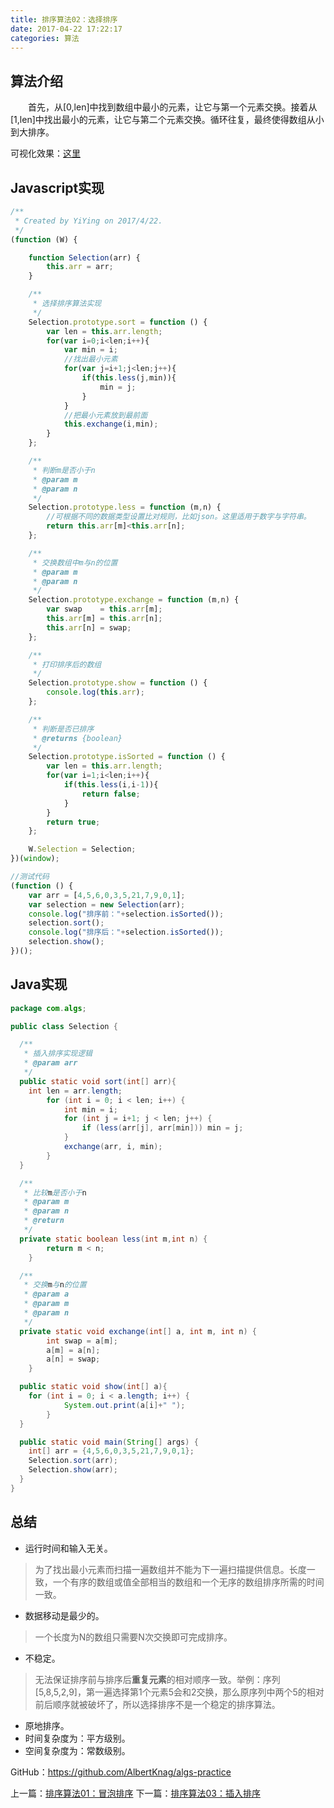 ```yaml
---
title: 排序算法02：选择排序
date: 2017-04-22 17:22:17
categories: 算法
---
```


## 算法介绍

&emsp;&emsp;首先，从[0,len]中找到数组中最小的元素，让它与第一个元素交换。接着从[1,len]中找出最小的元素，让它与第二个元素交换。循环往复，最终使得数组从小到大排序。

可视化效果：<a href="http://www.cs.usfca.edu/~galles/visualization/ComparisonSort.html" target="_blank">这里</a>

## Javascript实现

```javascript
/**
 * Created by YiYing on 2017/4/22.
 */
(function (W) {

    function Selection(arr) {
        this.arr = arr;
    }

    /**
     * 选择排序算法实现
     */
    Selection.prototype.sort = function () {
        var len = this.arr.length;
        for(var i=0;i<len;i++){
            var min = i;
            //找出最小元素
            for(var j=i+1;j<len;j++){
                if(this.less(j,min)){
                    min = j;
                }
            }
            //把最小元素放到最前面
            this.exchange(i,min);
        }
    };

    /**
     * 判断m是否小于n
     * @param m
     * @param n
     */
    Selection.prototype.less = function (m,n) {
        //可根据不同的数据类型设置比对规则，比如json。这里适用于数字与字符串。
        return this.arr[m]<this.arr[n];
    };

    /**
     * 交换数组中m与n的位置
     * @param m
     * @param n
     */
    Selection.prototype.exchange = function (m,n) {
        var swap    = this.arr[m];
        this.arr[m] = this.arr[n];
        this.arr[n] = swap;
    };

    /**
     * 打印排序后的数组
     */
    Selection.prototype.show = function () {
        console.log(this.arr);
    };

    /**
     * 判断是否已排序
     * @returns {boolean}
     */
    Selection.prototype.isSorted = function () {
        var len = this.arr.length;
        for(var i=1;i<len;i++){
            if(this.less(i,i-1)){
                return false;
            }
        }
        return true;
    };

    W.Selection = Selection;
})(window);

//测试代码
(function () {
    var arr = [4,5,6,0,3,5,21,7,9,0,1];
    var selection = new Selection(arr);
    console.log("排序前："+selection.isSorted());
    selection.sort();
    console.log("排序后："+selection.isSorted());
    selection.show();
})();
```

## Java实现

```java
package com.algs;

public class Selection {

  /**
   * 插入排序实现逻辑
   * @param arr
   */
  public static void sort(int[] arr){
    int len = arr.length;
        for (int i = 0; i < len; i++) {
            int min = i;
            for (int j = i+1; j < len; j++) {
                if (less(arr[j], arr[min])) min = j;
            }
            exchange(arr, i, min);
        }
  }

  /**
   * 比较m是否小于n
   * @param m
   * @param n
   * @return
   */
  private static boolean less(int m,int n) {
        return m < n;
    }

  /**
   * 交换m与n的位置
   * @param a
   * @param m
   * @param n
   */
  private static void exchange(int[] a, int m, int n) {
        int swap = a[m];
        a[m] = a[n];
        a[n] = swap;
    }

  public static void show(int[] a){
    for (int i = 0; i < a.length; i++) {
            System.out.print(a[i]+" ");
        }
  }

  public static void main(String[] args) {
    int[] arr = {4,5,6,0,3,5,21,7,9,0,1};
    Selection.sort(arr);
    Selection.show(arr);
  }
}

```

## 总结

- 运行时间和输入无关。
> 为了找出最小元素而扫描一遍数组并不能为下一遍扫描提供信息。长度一致，一个有序的数组或值全部相当的数组和一个无序的数组排序所需的时间一致。

- 数据移动是最少的。
> 一个长度为N的数组只需要N次交换即可完成排序。

- 不稳定。
> 无法保证排序前与排序后**重复元素**的相对顺序一致。举例：序列[5,8,5,2,9]，第一遍选择第1个元素5会和2交换，那么原序列中两个5的相对前后顺序就被破坏了，所以选择排序不是一个稳定的排序算法。
- 原地排序。
- 时间复杂度为：平方级别。
- 空间复杂度为：常数级别。


GitHub：https://github.com/AlbertKnag/algs-practice

上一篇：<a href="http://muchstudy.com/2017/04/22/%E6%8E%92%E5%BA%8F%E7%AE%97%E6%B3%9501%EF%BC%9A%E5%86%92%E6%B3%A1%E6%8E%92%E5%BA%8F/">排序算法01：冒泡排序</a>
下一篇：<a href="http://muchstudy.com/2017/04/22/%E6%8E%92%E5%BA%8F%E7%AE%97%E6%B3%9503%EF%BC%9A%E6%8F%92%E5%85%A5%E6%8E%92%E5%BA%8F/">排序算法03：插入排序</a>
